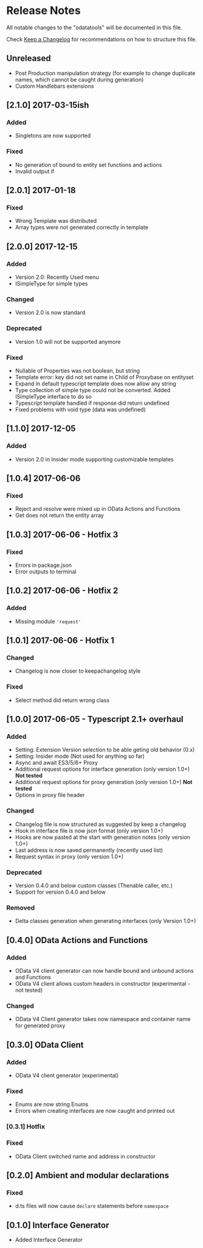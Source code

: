 # Release Notes

All notable changes to the "odatatools" will be documented in this file.

Check [Keep a Changelog](http://keepachangelog.com/) for recommendations on how to structure this file.

## Unreleased

* Post Production manipulation strategy (for example to change duplicate names, which cannot be caught during generation)
* Custom Handlebars extensions

## [2.1.0] 2017-03-15ish

### Added

* Singletons are now supported

### Fixed

* No generation of bound to entity set functions and actions
* Invalid output if 

## [2.0.1] 2017-01-18

### Fixed

* Wrong Template was distributed
* Array types were not generated correctly in template

## [2.0.0] 2017-12-15

### Added

* Version 2.0: Recently Used menu
* ISimpleType for simple types

### Changed

* Version 2.0 is now standard

### Deprecated

* Version 1.0 will not be supported anymore

### Fixed

* Nullable of Properties was not boolean, but string
* Template error: key did not set name in Child of Proxybase on entityset
* Expand in default typescript template does now allow any string
* Type collection of simple type could not be converted. Added ISimpleType interface to do so
* Typescript template handled if response did return undefined
* Fixed problems with void type (data was undefined)

## [1.1.0] 2017-12-05

### Added

* Version 2.0 in Insider mode supporting customizable templates

## [1.0.4] 2017-06-06

### Fixed

* Reject and resolve were mixed up in OData Actions and Functions
* Get does not return the entity array

## [1.0.3] 2017-06-06 - Hotfix 3

### Fixed

* Errors in package.json
* Error outputs to terminal

## [1.0.2] 2017-06-06 - Hotfix 2

### Added

* Missing module `'request'`

## [1.0.1] 2017-06-06 - Hotfix 1

### Changed

* Changelog is now closer to keepachangelog style

### Fixed

* Select method did return wrong class

## [1.0.0] 2017-06-05 - Typescript 2.1+ overhaul

### Added

* Setting: Extension Version selection to be able geting old behavior (0.x)
* Setting: Insider mode (Not used for anything so far)
* Async and await ES3/5/6+ Proxy
* Additional request options for interface generation (only version 1.0+) **Not tested**
* Additional request options for proxy generation (only version 1.0+) **Not tested**
* Options in proxy file header

### Changed

* Changelog file is now structured as suggested by keep a changelog
* Hook in interface file is now json format (only version 1.0+)
* Hooks are now pasted at the start with generation notes (only version 1.0+)
* Last address is now saved permanently (recently used list)
* Request syntax in proxy (only version 1.0+)

### Deprecated

* Version 0.4.0 and below custom classes (Thenable caller, etc.)
* Support for version 0.4.0 and below

### Removed

* Delta classes generation when generating interfaces (only Version 1.0+)

## [0.4.0] OData Actions and Functions

### Added

* OData V4 client generator can now handle bound and unbound actions and Functions
* OData V4 client allows custom headers in constructor (experimental - not tested)

### Changed

* OData V4 Client generator takes now namespace and container name for generated proxy

## [0.3.0] OData Client

### Added

* OData V4 client generator (experimental)

### Fixed

* Enums are now string Enums
* Errors when creating interfaces are now caught and printed out

### [0.3.1] Hotfix

### Fixed

* OData Client switched name and address in constructor

## [0.2.0] Ambient and modular declarations

### Fixed

* d.ts files will now cause `declare` statements before `namespace`

## [0.1.0] Interface Generator

* Added Interface Generator